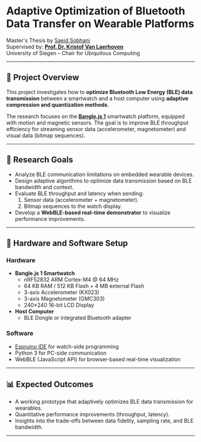 # Adaptive Optimization of Bluetooth Data Transfer on Wearable Platforms  
Master's Thesis by [Saeid Sobhani](http://www.linkedin.com/in/saeid-sobhani)  
Supervised by: **[Prof. Dr. Kristof Van Laerhoven](https://ubi29.informatik.uni-siegen.de/usi/team_kvl.html)**  
University of Siegen – Chair for Ubiquitous Computing 

---

## 🎯 Project Overview  
This project investigates how to **optimize Bluetooth Low Energy (BLE) data transmission** between a smartwatch and a host computer using **adaptive compression and quantization methods**.  

The research focuses on the **[Bangle.js 1](https://www.espruino.com/Bangle.js)** smartwatch platform, equipped with motion and magnetic sensors. The goal is to improve BLE throughput efficiency for streaming sensor data (accelerometer, magnetometer) and visual data (bitmap sequences).

---

## 🧠 Research Goals  
- Analyze BLE communication limitations on embedded wearable devices.  
- Design adaptive algorithms to optimize data transmission based on BLE bandwidth and context.  
- Evaluate BLE throughput and latency when sending:  
  1. Sensor data (accelerometer + magnetometer).  
  2. Bitmap sequences to the watch display.  
- Develop a **WebBLE-based real-time demonstrator** to visualize performance improvements.  

---

## 🧩 Hardware and Software Setup  

### **Hardware**
- **Bangle.js 1 Smartwatch**
  - nRF52832 ARM Cortex-M4 @ 64 MHz  
  - 64 KB RAM / 512 KB Flash + 4 MB external Flash  
  - 3-axis Accelerometer (KX023)
  - 3-axis Magnetometer  (GMC303)
  - 240×240 16-bit LCD Display  
- **Host Computer**
  - BLE Dongle or integrated Bluetooth adapter  

### **Software**
- [Espruino IDE](https://www.espruino.com/ide/) for watch-side programming  
- Python 3 for PC-side communication  
- WebBLE (JavaScript API) for browser-based real-time visualization  

---

## 📊 Expected Outcomes  
- A working prototype that adaptively optimizes BLE data transmission for wearables.  
- Quantitative performance improvements (throughput, latency).  
- Insights into the trade-offs between data fidelity, sampling rate, and BLE bandwidth.  

---


